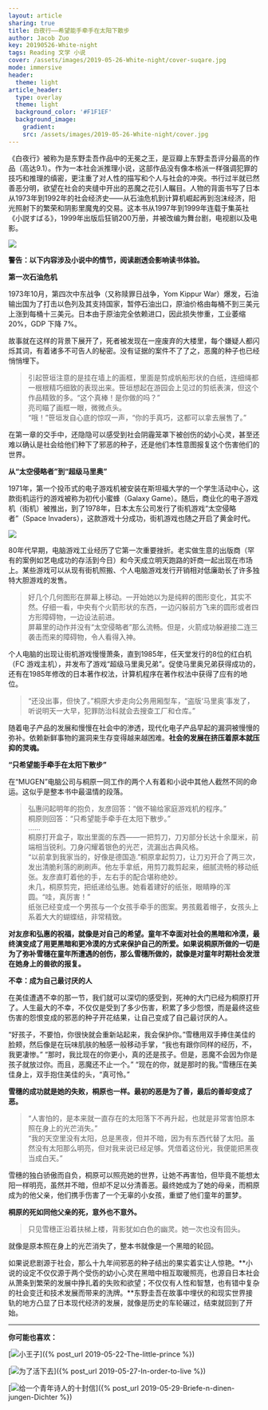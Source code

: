 ```yaml
---
layout: article
sharing: true
title: 白夜行——希望能手牵手在太阳下散步
author: Jacob Zuo
key: 20190526-White-night
tags: Reading 文学 小说
cover: /assets/images/2019-05-26-White-night/cover-suqare.jpg
mode: immersive
header:
  theme: light
article_header:
  type: overlay
  theme: light
  background_color: '#F1F1EF'
  background_image: 
    gradient: 
    src: /assets/images/2019-05-26-White-night/cover.jpg
---
```


《白夜行》被称为是东野圭吾作品中的无冕之王，是豆瓣上东野圭吾评分最高的作品（高达9.1）。作为一本社会派推理小说，这部作品没有像本格派一样强调犯罪的技巧和推理的缜密，更注重了对人性的描写和个人与社会的冲突。书行过半就已然善恶分明，欲望在社会的夹缝中开出的恶魔之花引人瞩目。人物的背面书写了日本从1973年到1992年的社会经济史——从石油危机到计算机崛起再到泡沫经济，阳光照射下的繁荣和阴影里魔鬼的交易。这本书从1997年到1999年连载于集英社《小説すばる》，1999年出版后狂销200万册，并被改编为舞台剧，电视剧以及电影。

![]({{site.url}}/assets/images/2019-05-26-White-night/cover-clear.jpg)

<!--more-->

**警告：以下内容涉及小说中的情节，阅读剧透会影响读书体验。**

**第一次石油危机**

1973年10月，第四次中东战争（又称赎罪日战争，Yom Kippur War）爆发，石油输出国为了打击以色列及其支持国家，暂停石油出口，原油价格由每桶不到三美元上涨到每桶十三美元。日本由于原油完全依赖进口，因此损失惨重，工业萎缩 20%，GDP 下降 7%。

故事就在这样的背景下展开了，死者被发现在一座废弃的大楼里，每个嫌疑人都闪烁其词，有着诸多不可告人的秘密。没有证据的案件不了了之，恶魔的种子也已经悄悄埋下。

> 引起笹垣注意的是挂在墙上的画框，里面是剪成帆船形状的白纸，连细绳都一根根精巧细致的表现出来。笹垣想起在游园会上见过的剪纸表演，但这个作品精致的多。“这个真棒！是你做的吗？”  
> 亮司瞄了画框一眼，微微点头。  
> “哦！”笹垣发自心底的惊叹一声，“你的手真巧，这都可以拿去展售了。”

在第一章的交手中，还隐隐可以感受到社会阴霾笼罩下被创伤的幼小心灵，甚至还难以确认是社会给他们种下了邪恶的种子，还是他们本性意图报复这个伤害他们的世界。

**从“太空侵略者”到“超级马里奥”**

1971年，第一个投币式的电子游戏机被安装在斯坦福大学的一个学生活动中心，这款街机运行的游戏被称为初代小蜜蜂（Galaxy Game）。随后，商业化的电子游戏机（街机）被推出，到了1978年，日本太东公司发行了街机游戏“太空侵略者”（Space Invaders），这款游戏十分成功，街机游戏也随之开启了黄金时代。

![]({{site.url}}/assets/images/2019-05-26-White-night/Space-Invaders.jpg)

80年代早期，电脑游戏工业经历了它第一次重要挫折。老实做生意的出版商（罕有的案例如艺电成功的存活到今日）和今天成立明天跑路的奸商一起出现在市场上。某些游戏可以从现有街机照搬、个人电脑游戏发行开销相对低廉助长了许多独特大胆游戏的发售。

> 好几个几何图形在屏幕上移动。一开始她以为是纯粹的图形变化，其实不然。仔细一看，中央有个火箭形状的东西，一边闪躲前方飞来的圆形或者四方形障碍物，一边设法前进。  
> 屏幕里的动作并没有“太空侵略者”那么流畅。但是，火箭成功躲避接二连三袭击而来的障碍物，令人看得入神。

个人电脑的出现让街机游戏慢慢萧条，直到1985年，任天堂发行的8位的红白机（FC 游戏主机），并发布了游戏“超级马里奥兄弟”。促使马里奥兄弟获得成功的，还有在1985年修改的日本著作权法，计算机程序在著作权法中获得了应有的地位。

> “还没出事，但快了。”桐原大步走向公务用厢型车，“盗版‘马里奥’事发了，听说明天一大早，犯罪防治科就会去搜查工厂和仓库。”

随着电子产品的发展和慢慢在社会中的渗透，现代化电子产品早起的漏洞被慢慢的弥补。依赖新鲜事物的漏洞来生存变得越来越困难。**社会的发展在挤压着原本就压抑的灵魂。**

**“只希望能手牵手在太阳下散步”**

在“MUGEN”电脑公司与桐原一同工作的两个人有着和小说中其他人截然不同的命运。这似乎是整本书中最温情的段落。

> 弘惠问起明年的抱负，友彦回答：“做不输给家庭游戏机的程序。”  
> 桐原则回答：“只希望能手牵手在太阳下散步。”  
> ……  
> 桐原打开盒子，取出里面的东西——一把剪刀，刀刃部分长达十余厘米，前端相当锐利。刀身闪耀着银色的光芒，流漏出古典风格。  
> “以前拿到我家当的，好像是德国造.”桐原拿起剪刀，让刀刃开合了两三次，发出清脆利落的刷刷声。他左手拿纸，用剪刀裁剪起来，细腻流畅的移动纸张。友彦直盯着他的手，左右手的配合堪称绝妙。  
> 未几，桐原剪完，把纸递给弘惠。她看着建好的纸张，眼睛睁的浑圆。“哇，真厉害！”  
> 纸张已经变成一个男孩与一个女孩手牵手的图案。男孩戴着帽子，女孩头上系着大大的蝴蝶结，非常精致。  

**对友彦和弘惠的祝福，就像是对自己的希望。童年不幸面对社会的黑暗和冷漠，最终演变成了用更黑暗和更冷漠的方式来保护自己的所爱。如果说桐原所做的一切是为了弥补雪穗在童年所遭遇的创伤，那么雪穗所做的，就像是对童年时期社会发泄在她身上的兽欲的报复。**

**不幸：成为自己最讨厌的人**

在美佳遭遇不幸的那一节，我们就可以深切的感受到，死神的大门已经为桐原打开了。人生最大的不幸，不仅仅是受到了多少伤害，积累了多少怨恨，而是最终这些伤害的怨恨变成的邪恶的种子开花结果，让自己变成了自己最讨厌的人。

“好孩子，不要怕，你很快就会重新站起来，我会保护你。”雪穗用双手捧住美佳的脸颊，然后像是在玩味肌肤的触感一般移动手掌，“我也有跟你同样的经历，不，我更凄惨。”
“那时，我比现在的你更小，真的还是孩子。但是，恶魔不会因为你是孩子就放过你。而且，恶魔还不止一个。”
“现在的你，就是那时的我。”雪穗压在美佳身上，双手抱住美佳的头，“真可怜。”

**雪穗的成功就是她的失败，桐原也一样。最初的恶是为了善，最后的善却变成了恶。**

> “人害怕的，是本来就一直存在的太阳落下不再升起，也就是非常害怕原本照在身上的光芒消失。”  
> “我的天空里没有太阳，总是黑夜，但并不暗，因为有东西代替了太阳。虽然没有太阳那么明亮，但对我来说已经足够。凭借着这份光，我便能把黑夜当成白天。”

雪穗的独白骄傲而自负，桐原可以照亮她的世界，让她不再害怕，但毕竟不能想太阳一样明亮，虽然并不暗，但却不足以分清善恶。最终她成为了她的母亲，而桐原成为的他父亲，他们携手伤害了一个无辜的小女孩，重塑了他们童年的噩梦。

**桐原的死如同他父亲的死，意外也不意外。**

> 只见雪穗正沿着扶梯上楼，背影犹如白色的幽灵。她一次也没有回头。

就像是原本照在身上的光芒消失了，整本书就像是一个黑暗的轮回。

如果说悲剧源于社会，那么十九年间邪恶的种子结出的果实着实让人惊艳。**小说的设定不仅仅源于两个受伤的幼小心灵在黑暗中相互取暖照亮，也源自日本社会从萧条到繁荣的发展中挣扎着的失败和欲望；不仅仅有人性和智慧，也有错中复杂的社会变迁和技术发展而带来的洗牌。**东野圭吾在故事中埋伏的和现实世界接轨的地方凸显了日本现代经济的发展，就像是历史的车轮碾过，结束就回到了开始。

---
**你可能也喜欢：**

[![]({{site.url}}/assets/images/LinkImage/The-little-prince.jpg "小王子")]({% post_url 2019-05-22-The-little-prince %})

[![]({{site.url}}/assets/images/LinkImage/In-order-to-live.jpg "为了活下去")]({% post_url 2019-05-27-In-order-to-live %})

[![]({{site.url}}/assets/images/LinkImage/Briefe-n-dinen-jungen-Dichter.jpg "给一个青年诗人的十封信")]({% post_url 2019-05-29-Briefe-n-dinen-jungen-Dichter %})


